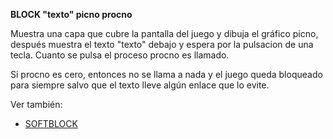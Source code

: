 **BLOCK "texto" picno procno**

Muestra una capa que cubre la pantalla del juego y dibuja el gráfico picno, después muestra el texto "texto" debajo y espera por la pulsacion de una tecla. Cuanto se pulsa el proceso procno es llamado.

Si procno es cero, entonces no se llama a nada y el juego queda bloqueado para siempre salvo que el texto lleve algún enlace que lo evite.

Ver también:

* [SOFTBLOCK](SOFTBLOCK_ES)